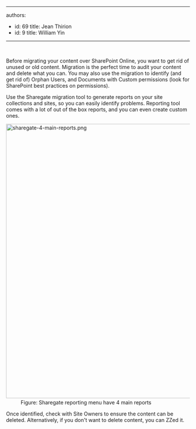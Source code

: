 

---
authors:
  - id: 69
    title: Jean Thirion
  - id: 9
    title: William Yin
---




<span class='intro'> ​<p>Before migrating your content over SharePoint Online, you want to get rid of unused or old content. Migration is the perfect time to audit your content and delete what you can. You may also use the migration to identify (and get rid of) Orphan Users, and Documents with Custom permissions (look for SharePoint best practices on permissions).</p> </span>

<p>Use the Sharegate migration tool to generate reports on your site collections and sites, so you can easily identify problems. Reporting tool comes with a lot of out of the box reports, and you can even create custom ones.</p><dl class="image"><dt><img src="/PublishingImages/sharegate-4-main-reports.png" alt="sharegate-4-main-reports.png" style="width&#58;750px;" />​​​<br></dt><dd>Figure&#58; Sharegate reporting menu have 4 main reports</dd></dl><p>Once identified, check with Site Owners to ensure the content can be deleted. Alternatively, if you don't want to delete content, you can ZZed it.​​</p>


